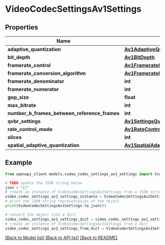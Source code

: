 # VideoCodecSettingsAv1Settings


## Properties

Name | Type | Description | Notes
------------ | ------------- | ------------- | -------------
**adaptive_quantization** | [**Av1AdaptiveQuantization**](Av1AdaptiveQuantization.md) |  | [optional] 
**bit_depth** | [**Av1BitDepth**](Av1BitDepth.md) |  | [optional] 
**framerate_control** | [**Av1FramerateControl**](Av1FramerateControl.md) |  | [optional] 
**framerate_conversion_algorithm** | [**Av1FramerateConversionAlgorithm**](Av1FramerateConversionAlgorithm.md) |  | [optional] 
**framerate_denominator** | **int** |  | [optional] 
**framerate_numerator** | **int** |  | [optional] 
**gop_size** | **float** |  | [optional] 
**max_bitrate** | **int** |  | [optional] 
**number_b_frames_between_reference_frames** | **int** |  | [optional] 
**qvbr_settings** | [**Av1SettingsQvbrSettings**](Av1SettingsQvbrSettings.md) |  | [optional] 
**rate_control_mode** | [**Av1RateControlMode**](Av1RateControlMode.md) |  | [optional] 
**slices** | **int** |  | [optional] 
**spatial_adaptive_quantization** | [**Av1SpatialAdaptiveQuantization**](Av1SpatialAdaptiveQuantization.md) |  | [optional] 

## Example

```python
from openapi_client.models.video_codec_settings_av1_settings import VideoCodecSettingsAv1Settings

# TODO update the JSON string below
json = "{}"
# create an instance of VideoCodecSettingsAv1Settings from a JSON string
video_codec_settings_av1_settings_instance = VideoCodecSettingsAv1Settings.from_json(json)
# print the JSON string representation of the object
print(VideoCodecSettingsAv1Settings.to_json())

# convert the object into a dict
video_codec_settings_av1_settings_dict = video_codec_settings_av1_settings_instance.to_dict()
# create an instance of VideoCodecSettingsAv1Settings from a dict
video_codec_settings_av1_settings_from_dict = VideoCodecSettingsAv1Settings.from_dict(video_codec_settings_av1_settings_dict)
```
[[Back to Model list]](../README.md#documentation-for-models) [[Back to API list]](../README.md#documentation-for-api-endpoints) [[Back to README]](../README.md)


